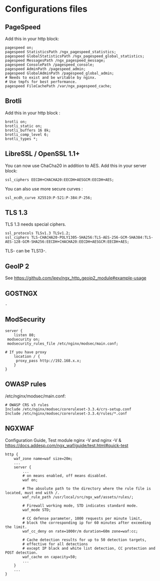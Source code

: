 # Configurations files

## PageSpeed

Add this in your http block:

```nginx
pagespeed on;
pagespeed StatisticsPath /ngx_pagespeed_statistics;
pagespeed GlobalStatisticsPath /ngx_pagespeed_global_statistics;
pagespeed MessagesPath /ngx_pagespeed_message;
pagespeed ConsolePath /pagespeed_console;
pagespeed AdminPath /pagespeed_admin;
pagespeed GlobalAdminPath /pagespeed_global_admin;
# Needs to exist and be writable by nginx.
# Use tmpfs for best performance.
pagespeed FileCachePath /var/ngx_pagespeed_cache;
```

## Brotli

Add this in your http block :

```nginx
brotli on;
brotli_static on;
brotli_buffers 16 8k;
brotli_comp_level 6;
brotli_types *;
```

## LibreSSL / OpenSSL 1.1+

You can now use ChaCha20 in addition to AES. Add this in your server block:

```nginx
ssl_ciphers EECDH+CHACHA20:EECDH+AESGCM:EECDH+AES;
```

You can also use more secure curves :

```nginx
ssl_ecdh_curve X25519:P-521:P-384:P-256;
```

## TLS 1.3

TLS 1.3 needs special ciphers.

```nginx
ssl_protocols TLSv1.3 TLSv1.2;
ssl_ciphers TLS-CHACHA20-POLY1305-SHA256:TLS-AES-256-GCM-SHA384:TLS-AES-128-GCM-SHA256:EECDH+CHACHA20:EECDH+AESGCM:EECDH+AES;
```

TLS- can be TLS13-.

## GeoIP 2

See <https://github.com/leev/ngx_http_geoip2_module#example-usage>

## GOSTNGX

```nginx
-
```
## ModSecurity

```nginx
server {
    listen 80;
 modsecurity on;
 modsecurity_rules_file /etc/nginx/modsec/main.conf;

# If you have proxy
    location / {     
     proxy_pass http://192.168.x.x;
    }
}
```

## OWASP rules

/etc/nginx/modsec/main.conf:

```nginx
# OWASP CRS v3 rules
Include /etc/nginx/modsec/coreruleset-3.3.4/crs-setup.conf
Include /etc/nginx/modsec/coreruleset-3.3.4/rules/*.conf
```
## NGXWAF
Configuration Guide, Test module nginx -V and nginx -V & https://docs.addesp.com/ngx_waf/guide/test.html#quick-test

```nginx
http {
    waf_zone name=waf size=20m;
    ...
    server {
        ...
        # on means enabled, off means disabled.
        waf on;

        # The absolute path to the directory where the rule file is located, must end with /.
        waf_rule_path /usr/local/src/ngx_waf/assets/rules/;

        # Firewall working mode, STD indicates standard mode.
        waf_mode STD;

        # CC defense parameter, 1000 requests per minute limit, 
        # block the corresponding ip for 60 minutes after exceeding the limit.
        waf_cc_deny on rate=1000r/m duration=60m zone=waf:cc;

        # Cache detection results for up to 50 detection targets, 
        # effective for all detections 
        # except IP black and white list detection, CC protection and POST detection.
        waf_cache on capacity=50;
        ...
    }
    ...
}
```